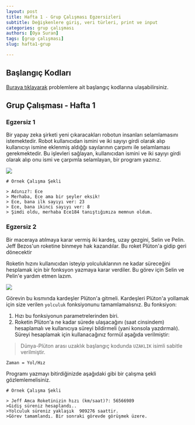 ```yaml
---
layout: post
title: Hafta 1 - Grup Çalışması Egzersizleri
subtitle: Değişkenlere giriş, veri türleri, print ve input
categories: grup çalışması
authors: [Oya Suran]
tags: [grup çalışması]
slug: hafta1-grup

---
```


## Başlangıç Kodları
[Buraya tıklayarak](https://drive.google.com/file/d/1DPuPqu3t3S9STTyBMe8pSxoxeXdI0vYR/view?usp=sharing) problemlere ait başlangıç kodlarına ulaşabilirsiniz.

## Grup Çalışması - Hafta 1

### Egzersiz 1

Bir yapay zeka şirketi yeni çıkaracakları robotun insanları selamlamasını istemektedir.
Robot kullanıcıdan ismini ve iki sayıyı girdi olarak alıp kullanıcıyı ismine eklenmiş aldığğı sayılarının çarpımı ile selamlaması gerekmektedir.
Bu işlevleri sağlayan, kullanıcıdan ismini ve iki sayıyı girdi olarak alıp onu ismi ve çarpımla selamlayan, 
bir program  yazınız.

![](https://www.indyturk.com/sites/default/files/styles/1368x911/public/article/main_image/2020/07/28/429736-771365760.jpg?itok=_FVhddNO)


```
# Örnek Çalışma Şekli

> Adınız?: Ece
> Merhaba, Ece ama bir şeyler eksik!
> Ece, bana ilk sayıyı ver: 23 
> Ece, bana ikinci sayıyı ver: 8
> Şimdi oldu, merhaba Ece184 tanıştığımıza memnun oldum.

```

### Egzersiz 2

Bir maceraya atılmaya karar vermiş iki kardeş, uzay gezgini, Selin ve Pelin.
Jeff Bezos'un roketine binmeye hak kazandılar. Bu roket Plüton'a gidip geri dönecektir

Roketin hızını kullanıcıdan isteyip yolculuklarının ne kadar süreceğini hesplamak için bir fonksyon yazmaya karar verdiler.
Bu görev için Selin ve Pelin'e yardım etmen lazım. 

![](https://dynaimage.cdn.cnn.com/cnn/digital-images/org/5d3af75a-a158-4d2a-b0c8-83d65730eaab.jpg)

 Görevin bu kısmında kardeşler Plüton'a gitmeli. Kardeşleri Plüton'a yollamak için size verilen `yolculuk` fonksiyonunu tamamlamalısnız.
 Bu fonksiyon:
 1. Hızı bu fonksiyonun parametrelerinden biri.
 2. Roketin Plüton'a ne kadar sürede ulaşacağını (saat cinsindem) hesaplamalı ve kullanıcıya süreyi bildirmeli (yani konsola yazdırmalı). Süreyi hesaplamak için kullanacağınız formül aşağıda verilmiştir: 
> Dünya-Plüton arası uzaklık başlangıç kodunda `UZAKLIK` isimli sabitle verilmiştir.

```
Zaman = Yol/Hız
```

Programı yazmayı bitirdiğinizde aşağıdaki gibi bir çalışma şekli gözlemlemelisiniz.

```
# Örnek Çalışma Şekli

> Jeff Amca Roketinizin hızı (km/saat)?: 56566989
>Gidiş süreniz hesaplandı..
>Yolculuk süreniz yaklaşık  909276 saattir.
>Görev tamamlandı. Bir sonraki görevde görüşmek üzere.
```
